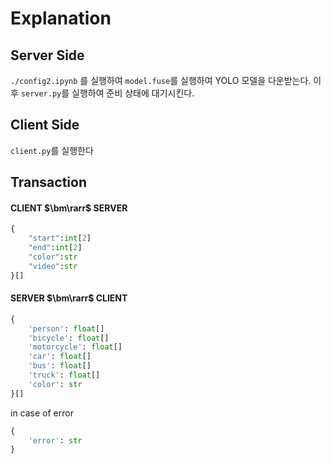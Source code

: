 # Explanation

## Server Side
`./config2.ipynb` 를 실행하여 `model.fuse`를 실행하여 YOLO 모델을 다운받는다.
이후 `server.py`를 실행하여 준비 상태에 대기시킨다.

## Client Side
`client.py`를 실행한다

## Transaction
#### CLIENT $\bm\rarr$ SERVER
``` python
{
    "start":int[2]
    "end":int[2] 
    "color":str
    "video":str
}[]
```

#### SERVER $\bm\rarr$ CLIENT
```python
{
    'person': float[]
    'bicycle': float[]
    'motorcycle': float[]
    'car': float[]
    'bus': float[]
    'truck': float[]
    'color': str    
}[]
```
in case of error
```python
{
    'error': str
}
```